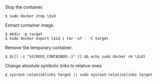 Stop the container.

```
$ sudo docker stop \$id
```

Extract container image.

```
$ mkdir -p target
$ sudo docker export \$id | tar -xf - -C target
```

Remove the temporary container.

```
$ $([[ -z "${CROSS_CONTAINER:-}" ]] && echo sudo docker rm \$id)
```

Change absolute symbolic links to relative ones.

```
$ sysroot-relativelinks target || sudo sysroot-relativelinks target
```
